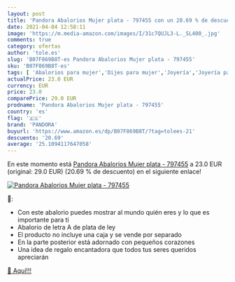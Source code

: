 ```yaml
---
layout: post
title: 'Pandora Abalorios Mujer plata - 797455 con un 20.69 % de descuento'
date: 2021-04-04 12:58:11
image: 'https://m.media-amazon.com/images/I/31c7QUJL3-L._SL400_.jpg'
comments: true
category: ofertas
author: 'tole.es'
slug: 'B07F869B8T-es Pandora Abalorios Mujer plata - 797455'
sku: 'B07F869B8T-es'
tags: [ 'Abalorios para mujer','Dijes para mujer','Joyería','Joyería para mujer','pandora', ]
actualPrice: 23.0 EUR
currency: EUR
price: 23.0
comparePrice: 29.0 EUR
prodname: 'Pandora Abalorios Mujer plata - 797455'
country: 'es'
flag: '🇪🇸'
brand: 'PANDORA'
buyurl: 'https://www.amazon.es/dp/B07F869B8T/?tag=tolees-21'
descuento: '20.69'
average: '25.1094117647058'
---
```


En este momento está [Pandora Abalorios Mujer plata - 797455](https://www.amazon.es/dp/B07F869B8T/?tag=tolees-21) a 23.0 EUR (original: 29.0 EUR) (20.69 %  de descuento) en el siguiente enlace!

[![Pandora Abalorios Mujer plata - 797455](https://m.media-amazon.com/images/I/31c7QUJL3-L._SL400_.jpg)](https://www.amazon.es/dp/B07F869B8T/?tag=tolees-21)

🔎:

- Con este abalorio puedes mostrar al mundo quién eres y lo que es importante para ti
- Abalorio de letra A de plata de ley
- El producto no incluye una caja y se vende por separado
- En la parte posterior está adornado con pequeños corazones
- Una idea de regalo encantadora que todos tus seres queridos apreciarán

[🛒 Aquí!!!](https://www.amazon.es/dp/B07F869B8T/?tag=tolees-21)
